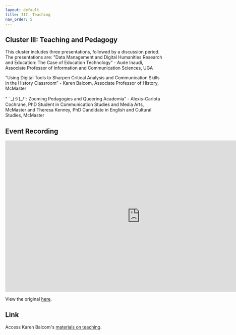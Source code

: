 ```yaml
---
layout: default
title: III. Teaching
nav_order: 5
---
```


## Cluster III: Teaching and Pedagogy 

This cluster includes three presentations, followed by a discussion period. The presentations are:
"Data Management and Digital Humanities Research and Education: The Case of Education Technology” - Aude Inaudi, Associate Professor of Information and Communication Sciences, UGA

“Using Digital Tools to Sharpen Critical Analysis and Communication Skills in the History Classroom” - Karen Balcom, Associate Professor of History, McMaster

" ¯\_(ツ)_/¯: Zooming Pedagogies and Queering Academia” - Alexis-Carlota Cochrane, PhD Student in Communication Studies and Media Arts, McMaster and Theresa Kenney, PhD Candidate in English and Cultural Studies, McMaster

## Event Recording

<iframe height="480" width="853" allowfullscreen frameborder=0 src="https://echo360.ca/media/6a9b84cb-48c6-4168-b4dc-29a9389bc46a/public"></iframe>

View the original [here](https://echo360.ca/media/6a9b84cb-48c6-4168-b4dc-29a9389bc46a/public).

## Link

Access Karen Balcom's [materials on teaching](https://bit.ly/3N8qOd8).
